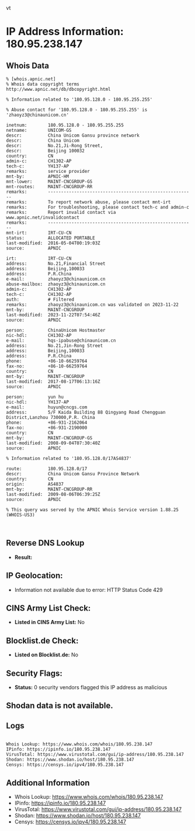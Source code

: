vt
# IP Address Information: 180.95.238.147

## Whois Data
```
% [whois.apnic.net]
% Whois data copyright terms    http://www.apnic.net/db/dbcopyright.html

% Information related to '180.95.128.0 - 180.95.255.255'

% Abuse contact for '180.95.128.0 - 180.95.255.255' is 'zhaoyz3@chinaunicom.cn'

inetnum:        180.95.128.0 - 180.95.255.255
netname:        UNICOM-GS
descr:          China Unicom Gansu province network
descr:          China Unicom
descr:          No.21,Ji-Rong Street,
descr:          Beijing 100032
country:        CN
admin-c:        CH1302-AP
tech-c:         YH137-AP
remarks:        service provider
mnt-by:         APNIC-HM
mnt-lower:      MAINT-CNCGROUP-GS
mnt-routes:     MAINT-CNCGROUP-RR
remarks:        --------------------------------------------------------
remarks:        To report network abuse, please contact mnt-irt
remarks:        For troubleshooting, please contact tech-c and admin-c
remarks:        Report invalid contact via www.apnic.net/invalidcontact
remarks:        --------------------------------------------------------
mnt-irt:        IRT-CU-CN
status:         ALLOCATED PORTABLE
last-modified:  2016-05-04T00:19:03Z
source:         APNIC

irt:            IRT-CU-CN
address:        No.21,Financial Street
address:        Beijing,100033
address:        P.R.China
e-mail:         zhaoyz3@chinaunicom.cn
abuse-mailbox:  zhaoyz3@chinaunicom.cn
admin-c:        CH1302-AP
tech-c:         CH1302-AP
auth:           # Filtered
remarks:        zhaoyz3@chinaunicom.cn was validated on 2023-11-22
mnt-by:         MAINT-CNCGROUP
last-modified:  2023-11-22T07:54:46Z
source:         APNIC

person:         ChinaUnicom Hostmaster
nic-hdl:        CH1302-AP
e-mail:         hqs-ipabuse@chinaunicom.cn
address:        No.21,Jin-Rong Street
address:        Beijing,100033
address:        P.R.China
phone:          +86-10-66259764
fax-no:         +86-10-66259764
country:        CN
mnt-by:         MAINT-CNCGROUP
last-modified:  2017-08-17T06:13:16Z
source:         APNIC

person:         yun hu
nic-hdl:        YH137-AP
e-mail:         huyun@cncgs.com
address:        5/F Kaida Building 88 Qingyang Road Chengguan District,Lanzhou 730000,P.R. China
phone:          +86-931-2162064
fax-no:         +86-931-2190000
country:        CN
mnt-by:         MAINT-CNCGROUP-GS
last-modified:  2008-09-04T07:30:40Z
source:         APNIC

% Information related to '180.95.128.0/17AS4837'

route:          180.95.128.0/17
descr:          China Unicom Gansu Province Network
country:        CN
origin:         AS4837
mnt-by:         MAINT-CNCGROUP-RR
last-modified:  2009-08-06T06:39:25Z
source:         APNIC

% This query was served by the APNIC Whois Service version 1.88.25 (WHOIS-US3)



```
## Reverse DNS Lookup
- **Result:** 

## IP Geolocation:
- Information not available due to error: HTTP Status Code 429

## CINS Army List Check:
- **Listed in CINS Army List:** 
No

## Blocklist.de Check:
- **Listed on Blocklist.de:** 
No

## Security Flags:
- **Status:** 0 security vendors flagged this IP address as malicious

## Shodan data is not available.

## Logs
```

Whois Lookup: https://www.whois.com/whois/180.95.238.147
IPinfo: https://ipinfo.io/180.95.238.147
VirusTotal: https://www.virustotal.com/gui/ip-address/180.95.238.147
Shodan: https://www.shodan.io/host/180.95.238.147
Censys: https://censys.io/ipv4/180.95.238.147

```
## Additional Information
- Whois Lookup: https://www.whois.com/whois/180.95.238.147
- IPinfo: https://ipinfo.io/180.95.238.147
- VirusTotal: https://www.virustotal.com/gui/ip-address/180.95.238.147
- Shodan: https://www.shodan.io/host/180.95.238.147
- Censys: https://censys.io/ipv4/180.95.238.147

